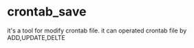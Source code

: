 crontab_save
============

it's a  tool for  modify crontab file. it can  operated  crontab file by  ADD,UPDATE,DELTE 
